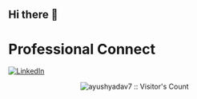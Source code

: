 ## Hi there 👋

<!--
**ayush7/ayush7** is a ✨ _special_ ✨ repository because its `README.md` (this file) appears on your GitHub profile.

Here are some ideas to get you started:

- 🔭 I’m currently working on ...
- 🌱 I’m currently learning ...
- 👯 I’m looking to collaborate on ...
- 🤔 I’m looking for help with ...
- 💬 Ask me about ...
- 📫 How to reach me: ...
- 😄 Pronouns: ...
- ⚡ Fun fact: ...
-->

# Professional Connect
[![LinkedIn](https://img.shields.io/badge/LinkedIn-%230077B5.svg?logo=linkedin&logoColor=white)](https://www.linkedin.com/in/ayushyadav7/) 

<p align="center"><img src="https://profile-counter.glitch.me/{ayushyadav7}/count.svg" alt="ayushyadav7 :: Visitor's Count" /></p>

